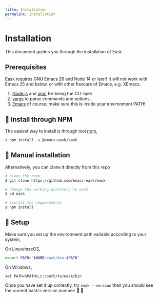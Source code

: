```yaml
---
title: Installation
permalink: installation
---
```


# Installation

This document guides you through the installation of Eask.

## Prerequisites

Eask requires GNU Emacs 26 and Node 14 or later! It will not work with Emacs 25
and below, or with other flavours of Emacs, e.g. XEmacs.

1. [Node.js](https://nodejs.org/en/) and [npm](https://www.npmjs.com/) for being the CLI layer
2. [yargs](https://github.com/yargs/yargs) to parse commands and options.
3. [Emacs](https://www.gnu.org/software/emacs/) of course; make sure this is inside your environment PATH!

## 💾 Install through NPM

The easiest way to install is through tool [npm](https://www.npmjs.com/),

```sh
$ npm install -g @emacs-eask/eask
```

## 💾 Manual installation

Alternatively, you can clone it directly from this repo

```sh
# clone the repo
$ git clone https://github.com/emacs-eask/eask

# change the working directory to eask
$ cd eask

# install the requirements
$ npm install
```

## 🏡 Setup

Make sure you set up the environment path variable according to your system,

On Linux/macOS,

```sh
export PATH="$HOME/eask/bin:$PATH"
```

On Windows,

```batch
set PATH=%PATH%;c:/path/to/eask/bin
```

Once you have set it up correctly, try `eask --version` then you should see 
the current eask's version number! 🎉 🎊
